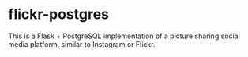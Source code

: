 # flickr-postgres
This is a Flask + PostgreSQL implementation of a picture sharing social media platform, similar to Instagram or Flickr.
